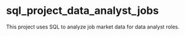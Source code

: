 # sql_project_data_analyst_jobs
This project uses SQL to analyze job market data for data analyst roles.
